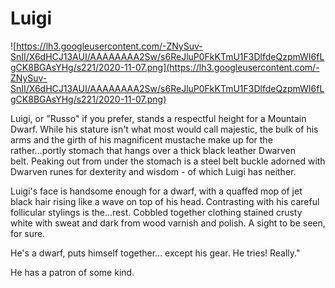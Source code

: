 # Luigi

![https://lh3.googleusercontent.com/-ZNySuv-SnII/X6dHCJ13AUI/AAAAAAAA2Sw/s6ReJluP0FkKTmU1F3DlfdeQzpmWI6fLgCK8BGAsYHg/s221/2020-11-07.png](https://lh3.googleusercontent.com/-ZNySuv-SnII/X6dHCJ13AUI/AAAAAAAA2Sw/s6ReJluP0FkKTmU1F3DlfdeQzpmWI6fLgCK8BGAsYHg/s221/2020-11-07.png)

Luigi, or "Russo" if you prefer, stands a respectful height for a Mountain Dwarf. While his stature isn't what most would call majestic, the bulk of his arms and the girth of his magnificent mustache make up for the rather...portly stomach that hangs over a thick black leather Dwarven belt. Peaking out from under the stomach is a steel belt buckle adorned with Dwarven runes for dexterity and wisdom - of which Luigi has neither.

Luigi's face is handsome enough for a dwarf, with a quaffed mop of jet black hair rising like a wave on top of his head. Contrasting with his careful follicular stylings is the...rest. Cobbled together clothing stained crusty white with sweat and dark from wood varnish and polish. A sight to be seen, for sure.

He's a dwarf, puts himself together... except his gear. He tries! Really."


He has a patron of some kind. 